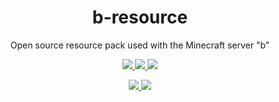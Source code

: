 <p>
  <h1 align=center>
    b-resource
  </h1>
<p align=center>
  Open source resource pack used with the Minecraft server "b"
</p>


<p align=center>
  <!--- Website Status ---->
  <a href=>
    <img src=https://img.shields.io/website?logo=openstreetmap&down_color=lightgrey&down_message=Offline&label=behr.dev&up_message=Online&url=http%3A%2F%2Fbehr.dev>
  </a>
  <!--- Discord Activity ---->
  <a href=https://discord.gg/mpxGDSJkkW>
    <img src=https://img.shields.io/discord/481711026962694146?logo=discord>
  </a>
  <!--- Commit Activity ---->
  <a href=https://github.com/Adriftus-Studios/network-script-data/pulse>
    <img src=https://img.shields.io/github/commit-activity/m/Adriftus-Studios/network-script-data?logo=read-the-docs>
  </a>
</p>

<p align=center>
	<!--- commit activity ---->
  <a href=https://github.com/Adriftus-Studios/network-script-data/pulse>
    <img src=https://img.shields.io/github/commit-activity/m/Adriftus-Studios/network-script-data?logo=read-the-docs>
  </a>
	<!--- license ---->
  <a href=https://unlicense.org>
    <img src=https://img.shields.io/badge/License-unlicense-lightgrey.svg>
  </a>
</p>

